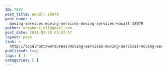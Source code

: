 ```yaml
---
ID: 7887
post_title: Woxall 18979
post_name: >
  moving-services-moving-services-moving-services-woxall-18979
author: mrgabonijeff@gmail.com
post_date: 2018-03-28 01:47:57
layout: page
link: >
  http://localhost/wordpress/moving-services-moving-services-moving-services-woxall-18979/
published: true
tags: [ ]
categories: [ ]
---
```

